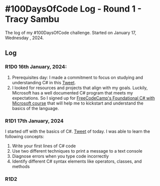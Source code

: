# #100DaysOfCode Log - Round 1 - Tracy Sambu

The log of my #100DaysOfCode challenge. Started on January 17, Wednesday , 2024.

## Log
### R1D0 16th January, 2024:
1. Prerequisites day: I made a commitment to focus on studying and understanding C# in this [Tweet](https://x.com/sambu_tracy/status/1747338912908116023?s=20).
2. I looked for resources and projects that align with my goals. Luckily, Microsoft has a well documented C# program that meets my expectations. So I signed up for [FreeCodeCamp's Foundational C# with Microsoft course](https://www.freecodecamp.org/learn/foundational-c-sharp-with-microsoft) that will help me to kickstart and understand the basics of the language.

### R1D1 17th January, 2024
I started off with the basics of C#. [Tweet](https://x.com/sambu_tracy/status/1747791996213944485?s=20) of today. I was able to learn the following concepts:
1. Write your first lines of C# code
2. Use two different techniques to print a message to a text console
3. Diagnose errors when you type code incorrectly
4. Identify different C# syntax elements like operators, classes, and methods


### R1D2
